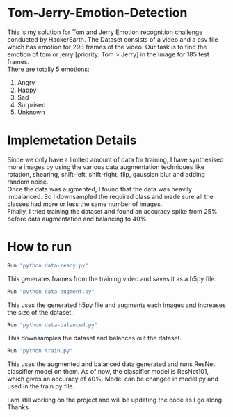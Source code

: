 # Tom-Jerry-Emotion-Detection
This is my solution for Tom and Jerry Emotion recognition challenge conducted by HackerEarth. The Dataset consists of a video and a csv file which has emotion for 298 frames of the video. Our task is to find the emotion of tom or jerry [priority: Tom > Jerry] in the image for 185 test frames. <br>
There are totally 5 emotions:
1. Angry
2. Happy
3. Sad
4. Surprised
5. Unknown

# Implemetation Details
Since we only have a limited amount of data for training, I have synthesised more images by using the various data augmentation techniques like rotation, shearing, shift-left, shift-right, flip, gaussian blur and adding random noise. <br>
Once the data was augmented, I found that the data was heavily imbalanced. So I downsampled the required class and made sure all the classes had more or less the same number of images. <br>
Finally, I tried training the dataset and found an accuracy spike from 25% before data augmentation and balancing to 40%. <br>

# How to run

```.bash
Run "python data-ready.py"
```
This generates frames from the training video and saves it as a h5py file. <br>
 
```.bash
Run "python data-augment.py"
```

This uses the generated h5py file and augments each images and increases the size of the dataset.<br>

```.bash
Run "python data-balanced.py"
```

This downsamples the dataset and balances out the dataset.<br>

```.bash
Run "python train.py"
```

This uses the augmented and balanced data generated and runs ResNet classifier model on them. As of now, the classifier model is ResNet101, which gives an accuracy of 40%. Model can be changed in model.py and used in the train.py file. <br>

I am still working on the project and will be updating the code as I go along. <br>
Thanks <br>

